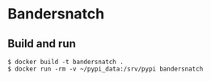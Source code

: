 # Bandersnatch

## Build and run

```
$ docker build -t bandersnatch .
$ docker run -rm -v ~/pypi_data:/srv/pypi bandersnatch
```